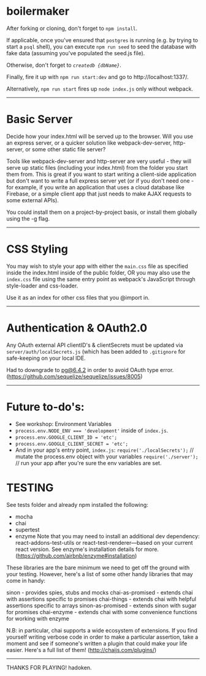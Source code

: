 # boilermaker

After forking or cloning, don't forget to `npm install`.

If applicable, once you've ensured that `postgres` is running (e.g. by trying to start a `psql` shell), you can execute `npm run seed` to seed the database with fake data (assuming you've populated the seed.js file).

Otherwise, don't forget to *`createdb {dbName}`*.

Finally, fire it up with `npm run start:dev` and go to http://localhost:1337/.

Alternatively, `npm run start` fires up `node index.js` only without webpack.

----------

# Basic Server

Decide how your index.html will be served up to the browser. Will you use an express server, or a quicker solution like webpack-dev-server, http-server, or some other static file server?

Tools like webpack-dev-server and http-server are very useful - they will serve up static files (including your index.html) from the folder you start them from. This is great if you want to start writing a client-side application but don't want to write a full express server yet (or if you don't need one - for example, if you write an application that uses a cloud database like Firebase, or a simple client app that just needs to make AJAX requests to some external APIs).

You could install them on a project-by-project basis, or install them globally using the -g flag.

----------

# CSS Styling

You may wish to style your app with either the `main.css` file as specified inside the index.html inside of the public folder, OR you may also use the `index.css` file using the same entry point as webpack's JavaScript through style-loader and css-loader.

Use it as an index for other css files that you @import in.

----------

# Authentication & OAuth2.0

Any OAuth external API clientID's & clientSecrets must be updated via `server/auth/localSecrets.js` (which has been added to `.gitignore` for safe-keeping on your local IDE.

Had to downgrade to pg@6.4.2 in order to avoid OAuth type error.
(https://github.com/sequelize/sequelize/issues/8005)

----------

# Future to-do's:

- See workshop:  Environment Variables
- `process.env.NODE_ENV === 'development'` inside of `index.js`.
- `process.env.GOOGLE_CLIENT_ID = 'etc';`
- `process.env.GOOGLE_CLIENT_SECRET = 'etc';`
- And in your app's entry point, `index.js`:
`require('./localSecrets');` // mutate the process.env object with your variables
`require('./server');`       // run your app after you're sure the env variables are set.

# TESTING
See tests folder and already npm installed the following:
- mocha
- chai
- supertest
- enzyme
Note that you may need to install an additional dev dependency: react-addons-test-utils or react-test-renderer—based on your current react version. See enzyme's installation details for more. (https://github.com/airbnb/enzyme#installation)

These libraries are the bare minimum we need to get off the ground with your testing. However, here's a list of some other handy libraries that may come in handy:

sinon - provides spies, stubs and mocks
chai-as-promised - extends chai with assertions specific to promises
chai-things - extends chai with helpful assertions specific to arrays
sinon-as-promised - extends sinon with sugar for promises
chai-enzyme - extends chai with some convenience functions for working with enzyme

N.B: in particular, chai supports a wide ecosystem of extensions. If you find yourself writing verbose code in order to make a particular assertion, take a moment and see if someone's written a plugin that could make your life easier. Here's a full list of them! (http://chaijs.com/plugins/)

----------

THANKS FOR PLAYING! hadoken.
